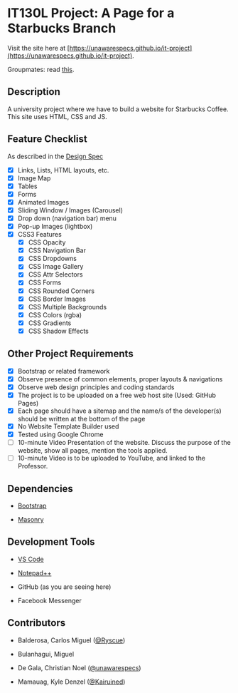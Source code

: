 # IT130L Project: A Page for a Starbucks Branch

Visit the site here at [https://unawarespecs.github.io/it-project](https://unawarespecs.github.io/it-project).

Groupmates: read [this](CONTRIBUTING.md).

## Description

A university project where we have to build a website for Starbucks Coffee. This site uses HTML, CSS and JS.

## Feature Checklist

As described in the [Design Spec](./Instructions.doc)

- [X] Links, Lists, HTML layouts, etc.
- [X] Image Map
- [X] Tables
- [X] Forms
- [X] Animated Images
- [X] Sliding Window / Images (Carousel)
- [X] Drop down (navigation bar) menu
- [X] Pop-up Images (lightbox)
- [X] CSS3 Features
  - [X] CSS Opacity
  - [X] CSS Navigation Bar
  - [X] CSS Dropdowns
  - [X] CSS Image Gallery
  - [X] CSS Attr Selectors
  - [X] CSS Forms
  - [X] CSS Rounded Corners
  - [X] CSS Border Images
  - [X] CSS Multiple Backgrounds
  - [X] CSS Colors (rgba)
  - [X] CSS Gradients
  - [X] CSS Shadow Effects

## Other Project Requirements

- [x] Bootstrap or related framework
- [x] Observe presence of common elements, proper layouts & navigations
- [x] Observe web design principles and coding standards
- [x] The project is to be uploaded on a free web host site (Used: GitHub Pages)
- [x] Each page should have a sitemap and the name/s of the developer(s) should be written at the bottom of the page
- [x] No Website Template Builder used
- [x] Tested using Google Chrome
- [ ] 10-minute Video Presentation of the website. Discuss the purpose of the website, show all pages, mention the tools applied.
- [ ] 10-minute Video is to be uploaded to YouTube, and linked to the Professor.

## Dependencies

- [Bootstrap](https://getbootstrap.com/)

- [Masonry](https://masonry.desandro.com/)

## Development Tools

- [VS Code](https://code.visualstudio.com/)

- [Notepad++](https://notepad-plus-plus.org)

- GitHub (as you are seeing here)

- Facebook Messenger

## Contributors

- Balderosa, Carlos Miguel ([@Ryscue](https://github.com/ryscue))

- Bulanhagui, Miguel

- De Gala, Christian Noel ([@unawarespecs](https://github.com/unawarespecs))

- Mamauag, Kyle Denzel ([@Kairuined](https://github.com/kairuined))
